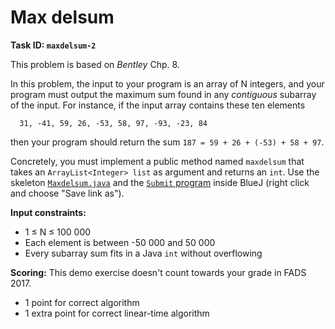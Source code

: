 Max delsum
==========

**Task ID: `maxdelsum-2`**

This problem is based on *Bentley* Chp. 8.

In this problem, the input to your program is an array of N integers,
and your program must output the maximum sum found
in any *contiguous* subarray of the input.
For instance, if the input array contains these ten elements
```
  31, -41, 59, 26, -53, 58, 97, -93, -23, 84
```
then your program should return the sum `187 = 59 + 26 + (-53) + 58 + 97`.

Concretely, you must implement a public method named
`maxdelsum` that takes an `ArrayList<Integer> list` as argument
and returns an `int`.
Use the skeleton
<a href="https://github.com/Mortal/csaudk-submitj/raw/master/tasks/maxdelsum/Maxdelsum.java">
`Maxdelsum.java`</a>
and the
<a href="https://github.com/Mortal/csaudk-submitj/raw/master/Submit.java">
`Submit` program</a>
inside BlueJ (right click and choose "Save link as").

**Input constraints:**

  * 1 ≤ N ≤ 100 000
  * Each element is between -50 000 and 50 000
  * Every subarray sum fits in a Java `int` without overflowing

**Scoring:**
This demo exercise doesn't count towards your grade in FADS 2017.

  * 1 point for correct algorithm
  * 1 extra point for correct linear-time algorithm
